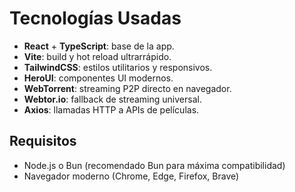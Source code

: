 # Tecnologías Usadas

- **React** + **TypeScript**: base de la app.
- **Vite**: build y hot reload ultrarrápido.
- **TailwindCSS**: estilos utilitarios y responsivos.
- **HeroUI**: componentes UI modernos.
- **WebTorrent**: streaming P2P directo en navegador.
- **Webtor.io**: fallback de streaming universal.
- **Axios**: llamadas HTTP a APIs de películas.

## Requisitos
- Node.js o Bun (recomendado Bun para máxima compatibilidad)
- Navegador moderno (Chrome, Edge, Firefox, Brave)
